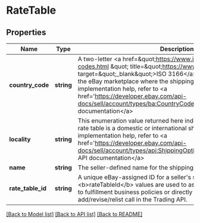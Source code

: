 # RateTable

## Properties
Name | Type | Description | Notes
------------ | ------------- | ------------- | -------------
**country_code** | **string** | A two-letter &lt;a href&#x3D;\&quot;https://www.iso.org/iso-3166-country-codes.html \&quot; title&#x3D;\&quot;https://www.iso.org \&quot; target&#x3D;\&quot;_blank\&quot;&gt;ISO 3166&lt;/a&gt; country code representing the eBay marketplace where the shipping rate table is defined. For implementation help, refer to &lt;a href&#x3D;&#x27;https://developer.ebay.com/api-docs/sell/account/types/ba:CountryCodeEnum&#x27;&gt;eBay API documentation&lt;/a&gt; | [optional] 
**locality** | **string** | This enumeration value returned here indicates whether the shipping rate table is a domestic or international shipping rate table. For implementation help, refer to &lt;a href&#x3D;&#x27;https://developer.ebay.com/api-docs/sell/account/types/api:ShippingOptionTypeEnum&#x27;&gt;eBay API documentation&lt;/a&gt; | [optional] 
**name** | **string** | The seller-defined name for the shipping rate table. | [optional] 
**rate_table_id** | **string** | A unique eBay-assigned ID for a seller&#x27;s shipping rate table. These &lt;b&gt;rateTableId&lt;/b&gt; values are used to associate shipping rate tables to fulfillment business policies or directly to listings through an add/revise/relist call in the Trading API. | [optional] 

[[Back to Model list]](../../README.md#documentation-for-models) [[Back to API list]](../../README.md#documentation-for-api-endpoints) [[Back to README]](../../README.md)

